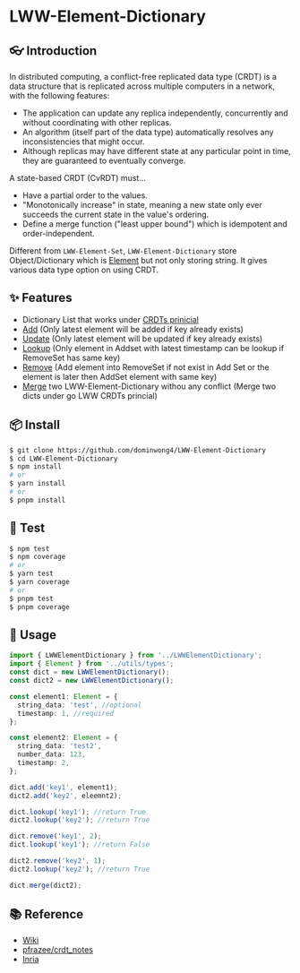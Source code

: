 # LWW-Element-Dictionary

## 👓 Introduction

In distributed computing, a conflict-free replicated data type (CRDT) is a data structure that is replicated across multiple computers in a network, with the following features:

- The application can update any replica independently, concurrently and without coordinating with other replicas.
- An algorithm (itself part of the data type) automatically resolves any inconsistencies that might occur.
- Although replicas may have different state at any particular point in time, they are guaranteed to eventually converge.

A state-based CRDT (CvRDT) must...

- Have a partial order to the values.
- "Monotonically increase" in state, meaning a new state only ever succeeds the current state in the value's ordering.
- Define a merge function ("least upper bound") which is idempotent and order-independent.

Different from ```LWW-Element-Set```, ```LWW-Element-Dictionary``` store Object/Dictionary which is [Element](https://github.com/dominwong4/LWW-Element-Dictionary/blob/main/src/utils/types.ts#L16) but not only storing string. It gives various data type option on using CRDT.

## ✨ Features

- Dictionary List that works under [CRDTs prinicial](https://en.wikipedia.org/wiki/Conflict-free_replicated_data_type)
- [Add](https://github.com/dominwong4/LWW-Element-Dictionary/blob/main/src/LWWElementDictionary.ts#L20) (Only latest element will be added if key already exists)
- [Update](https://github.com/dominwong4/LWW-Element-Dictionary/blob/main/src/LWWElementDictionary.ts#L27) (Only latest element will be updated if key already exists)
- [Lookup](https://github.com/dominwong4/LWW-Element-Dictionary/blob/main/src/LWWElementDictionary.ts#L45) (Only element in Addset with latest timestamp can be lookup if RemoveSet has same key)
- [Remove](https://github.com/dominwong4/LWW-Element-Dictionary/blob/main/src/LWWElementDictionary.ts#L31) (Add element into RemoveSet if not exist in Add Set or the element is later then AddSet element with same key)
- [Merge](https://github.com/dominwong4/LWW-Element-Dictionary/blob/main/src/LWWElementDictionary.ts#L74) two LWW-Element-Dictionary withou any conflict (Merge two dicts under go LWW CRDTs princial)

## 📦 Install

```bash
$ git clone https://github.com/dominwong4/LWW-Element-Dictionary
$ cd LWW-Element-Dictionary
$ npm install
# or
$ yarn install
# or
$ pnpm install
```

## 🧪 Test

```bash
$ npm test
$ npm coverage
# or
$ yarn test
$ yarn coverage
# or
$ pnpm test
$ pnpm coverage
```

## 🔨 Usage

```ts
import { LWWElementDictionary } from '../LWWElementDictionary';
import { Element } from '../utils/types';
const dict = new LWWElementDictionary();
const dict2 = new LWWElementDictionary();

const element1: Element = {
  string_data: 'test', //optional
  timestamp: 1, //required
};

const element2: Element = {
  string_data: 'test2',
  number_data: 123,
  timestamp: 2,
};

dict.add('key1', element1);
dict2.add('key2', eleemnt2);

dict.lookup('key1'); //return True
dict2.lookup('key2'); //return True

dict.remove('key1', 2);
dict.lookup('key1'); //return False

dict2.remove('key2', 1);
dict2.lookup('key2'); //return True

dict.merge(dict2);
```

## 📚 Reference

- [Wiki](https://en.wikipedia.org/wiki/Conflict-free_replicated_data_type)
- [pfrazee/crdt_notes](https://github.com/pfrazee/crdt_notes)
- [Inria](https://hal.inria.fr/inria-00555588/PDF/techreport.pdf)
